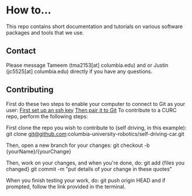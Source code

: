 # How to...

This repo contains short documentation and tutorials on various software packages and tools that we use. 

## Contact

Please message Tameem (tma2153[at] columbia.edu) and or Justin (jc5525[at] columbia.edu) directly if you have any questions.

## Contributing

First do these two steps to enable your computer to connect to Git as your user:
[First set up an ssh key](https://docs.github.com/en/authentication/connecting-to-github-with-ssh/generating-a-new-ssh-key-and-adding-it-to-the-ssh-agent)
[Then pair it to Git](https://docs.github.com/en/authentication/connecting-to-github-with-ssh/adding-a-new-ssh-key-to-your-github-account)
To contribute to a CURC repo, perform the following steps: 

First clone the repo you wish to contribute to (self driving, in this example):
    git clone git@github.com:columbia-university-robotics/self-driving-car.git

Then, open a new branch for your changes:
    git checkout -b {yourName}/{yourChange}

Then, work on your changes, and when you're done, do:
    git add {files you changed}
    git commit -m "put details of your change in these quotes"

When you finish testing your work, do:
    git push origin HEAD
and if prompted, follow the link provided in the terminal. 